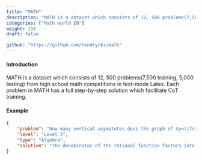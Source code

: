 ```yaml
---
title: "MATH"
description: "MATH is a dataset which consists of 12, 500 problems(7,500 training, 5,000 testing) from high school math competitions in text-mode Latex. Each problem in MATH has a full step-by-step solution which facilitate CoT training."
categories: ["Math world EN"]
weight: 110
draft: false

github: "https://github.com/hendrycks/math"
---
```


#### Introduction

MATH is a dataset which consists of 12, 500 problems(7,500 training, 5,000 testing) from high school math competitions in text-mode Latex. Each problem in MATH has a full step-by-step solution which facilitate CoT training.

#### Example

```json
{
    "problem": "How many vertical asymptotes does the graph of $y=\\frac{2}{x^2+x-6}$ have?",
    "level": "Level 3",
    "type": "Algebra",
    "solution": "The denominator of the rational function factors into $x^2+x-6=(x-2)(x+3)$. Since the numerator is always nonzero, there is a vertical asymptote whenever the denominator is $0$, which occurs for $x = 2$ and $x = -3$.  Therefore, the graph has $\\boxed{2}$ vertical asymptotes."
}
```